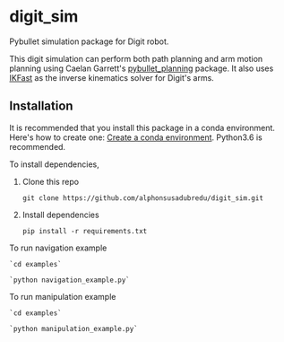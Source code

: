 # digit_sim
Pybullet simulation package for Digit robot.

This digit simulation can perform both path planning and arm motion planning using Caelan Garrett's [pybullet_planning](https://pybullet-planning.readthedocs.io/en/latest/) package. It also uses [IKFast](http://openrave.org/docs/0.8.0/openravepy/ikfast/) as the inverse kinematics solver for Digit's arms.


## Installation
It is recommended that you install this package in a conda environment. Here's how to create one: [Create a conda environment](https://docs.conda.io/projects/conda/en/4.6.0/_downloads/52a95608c49671267e40c689e0bc00ca/conda-cheatsheet.pdf). Python3.6 is recommended.

To install dependencies,  
1. Clone this repo

	`git clone https://github.com/alphonsusadubredu/digit_sim.git`

2. Install dependencies

	`pip install -r requirements.txt`


To run navigation example


	`cd examples`

	`python navigation_example.py`


To run manipulation example

	`cd examples`
	
	`python manipulation_example.py`


